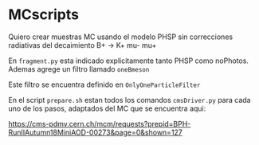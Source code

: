 # MCscripts
Quiero crear muestras MC usando el modelo PHSP sin correcciones radiativas del decaimiento
B+ -> K+ mu- mu+

En `fragment.py` esta indicado explicitamente tanto PHSP como noPhotos. Ademas agrege un filtro llamado `oneBmeson`

Este filtro se encuentra definido en `OnlyOneParticleFilter` 

En el script `prepare.sh` estan todos los comandos `cmsDriver.py` para cada uno de los pasos, adaptados del MC que se encuentra aqui:

https://cms-pdmv.cern.ch/mcm/requests?prepid=BPH-RunIIAutumn18MiniAOD-00273&page=0&shown=127